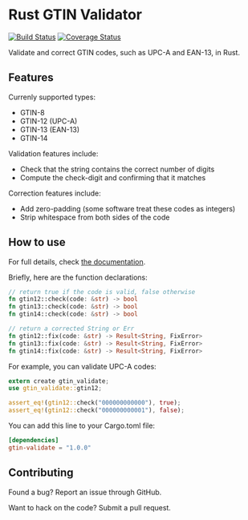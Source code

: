 # Rust GTIN Validator
[![Build Status](https://travis-ci.org/austinhartzheim/rust-gtin-validate.svg?branch=master)](https://travis-ci.org/austinhartzheim/rust-gtin-validate)
[![Coverage Status](https://coveralls.io/repos/github/austinhartzheim/rust-gtin-validate/badge.svg)](https://coveralls.io/github/austinhartzheim/rust-gtin-validate)

Validate and correct GTIN codes, such as UPC-A and EAN-13, in Rust.

## Features
Currenly supported types:
* GTIN-8
* GTIN-12 (UPC-A)
* GTIN-13 (EAN-13)
* GTIN-14

Validation features include:
* Check that the string contains the correct number of digits
* Compute the check-digit and confirming that it matches

Correction features include:
* Add zero-padding (some software treat these codes as integers)
* Strip whitespace from both sides of the code

## How to use
For full details, check [the documentation](https://docs.austinhartzheim.me/rust/gtin_validate/).

Briefly, here are the function declarations:
```rust
// return true if the code is valid, false otherwise
fn gtin12::check(code: &str) -> bool
fn gtin13::check(code: &str) -> bool
fn gtin14::check(code: &str) -> bool

// return a corrected String or Err
fn gtin12::fix(code: &str) -> Result<String, FixError>
fn gtin13::fix(code: &str) -> Result<String, FixError>
fn gtin14::fix(code: &str) -> Result<String, FixError>
```

For example, you can validate UPC-A codes:
```rust
extern create gtin_validate;
use gtin_validate::gtin12;

assert_eq!(gtin12::check("000000000000"), true);
assert_eq!(gtin12::check("000000000001"), false);
```

You can add this line to your Cargo.toml file:
```toml
[dependencies]
gtin-validate = "1.0.0"
```

## Contributing
Found a bug? Report an issue through GitHub.

Want to hack on the code? Submit a pull request.
